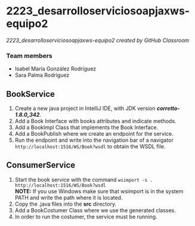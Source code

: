 # 2223_desarrolloserviciosoapjaxws-equipo2
*2223_desarrolloserviciosoapjaxws-equipo2 created by GitHub Classroom*

### Team members
- Isabel María González Rodríguez
- Sara Palma Rodríguez


## BookService
1. Create a new java project in IntelliJ IDE, with JDK version ***corretto-1.8.0_342***.
2. Add a Book Interface with books attributes and indicate methods.
3. Add a BookImpl Class that implements the Book Interface.
4. Add a BookPublish where we create an endpoint for the service.
5. Run the endpoint and write into the navigation bar of a navigator `http://localhost:1516/WS/Book?wsdl` to obtain the WSDL file.

## ConsumerService
1. Start the book service with the command `wsimport -s . http://localhost:1516/WS/Book?wsdl`
<br> **NOTE:** If you use Windows make sure that wsimport is in the system PATH and write the path where it is located.
2. Copy the .java files into the **src** directory.
3. Add a BookCostumer Class where we use the generated classes.
4. In order to run the costumer, the service must be running.
